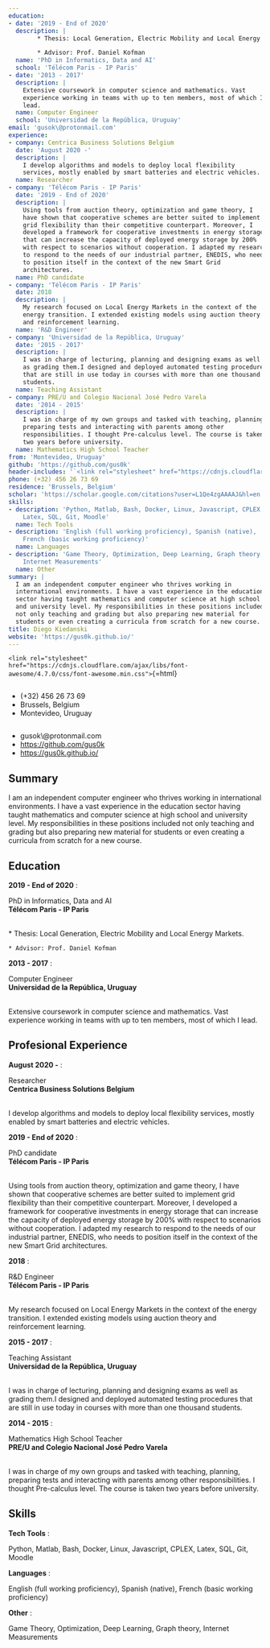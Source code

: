 ```yaml
---
education:
- date: '2019 - End of 2020'
  description: |
        * Thesis: Local Generation, Electric Mobility and Local Energy Markets.

        * Advisor: Prof. Daniel Kofman
  name: 'PhD in Informatics, Data and AI'
  school: 'Télécom Paris - IP Paris'
- date: '2013 - 2017'
  description: |
    Extensive coursework in computer science and mathematics. Vast
    experience working in teams with up to ten members, most of which I
    lead.
  name: Computer Engineer
  school: 'Universidad de la República, Uruguay'
email: 'gusok\@protonmail.com'
experience:
- company: Centrica Business Solutions Belgium
  date: 'August 2020 -'
  description: |
    I develop algorithms and models to deploy local flexibility
    services, mostly enabled by smart batteries and electric vehicles.
  name: Researcher
- company: 'Télécom Paris - IP Paris'
  date: '2019 - End of 2020'
  description: |
    Using tools from auction theory, optimization and game theory, I
    have shown that cooperative schemes are better suited to implement
    grid flexibility than their competitive counterpart. Moreover, I
    developed a framework for cooperative investments in energy storage
    that can increase the capacity of deployed energy storage by 200%
    with respect to scenarios without cooperation. I adapted my research
    to respond to the needs of our industrial partner, ENEDIS, who needs
    to position itself in the context of the new Smart Grid
    architectures.
  name: PhD candidate
- company: 'Télécom Paris - IP Paris'
  date: 2018
  description: |
    My research focused on Local Energy Markets in the context of the
    energy transition. I extended existing models using auction theory
    and reinforcement learning.
  name: 'R&D Engineer'
- company: 'Universidad de la República, Uruguay'
  date: '2015 - 2017'
  description: |
    I was in charge of lecturing, planning and designing exams as well
    as grading them.I designed and deployed automated testing procedures
    that are still in use today in courses with more than one thousand
    students.
  name: Teaching Assistant
- company: PRE/U and Colegio Nacional José Pedro Varela
  date: '2014 - 2015'
  description: |
    I was in charge of my own groups and tasked with teaching, planning,
    preparing tests and interacting with parents among other
    responsibilities. I thought Pre-calculus level. The course is taken
    two years before university.
  name: Mathematics High School Teacher
from: 'Montevideo, Uruguay'
github: 'https://github.com/gus0k'
header-includes: '`<link rel="stylesheet" href="https://cdnjs.cloudflare.com/ajax/libs/font-awesome/4.7.0/css/font-awesome.min.css">`{=html}'
phone: (+32) 456 26 73 69
residence: 'Brussels, Belgium'
scholar: 'https://scholar.google.com/citations?user=L1Qe4zgAAAAJ&hl=en'
skills:
- description: 'Python, Matlab, Bash, Docker, Linux, Javascript, CPLEX,
    Latex, SQL, Git, Moodle'
  name: Tech Tools
- description: 'English (full working proficiency), Spanish (native),
    French (basic working proficiency)'
  name: Languages
- description: 'Game Theory, Optimization, Deep Learning, Graph theory,
    Internet Measurements'
  name: Other
summary: |
  I am an independent computer engineer who thrives working in
  international environments. I have a vast experience in the education
  sector having taught mathematics and computer science at high school
  and university level. My responsibilities in these positions included
  not only teaching and grading but also preparing new material for
  students or even creating a curricula from scratch for a new course.
title: Diego Kiedanski
website: 'https://gus0k.github.io/'
---
```


`<link rel="stylesheet" href="https://cdnjs.cloudflare.com/ajax/libs/font-awesome/4.7.0/css/font-awesome.min.css">`{=html}




<div class="row">

<div class="column">
<ul class="fa-ul">
<li> <span class="fa-li"> <i class="fa fa-phone"></i></span> (+32) 456
26 73 69</li>
<li> <span class="fa-li"> <i class="fa fa-map-marker"></i></span> Brussels,
Belgium</li>
<li> <span class="fa-li"> <i class="fa fa-home"></i></span> Montevideo,
Uruguay</li>
</ul>

</div>

<div class="column, right">
<ul class="fa-ul">
<li> <span class="fa-li"> <i class="fa fa-envelope"></i></span> gusok\@protonmail.com</li>
<li> <span class="fa-li"> <i class="fa fa-github"></i></span> <a href="https://github.com/gus0k"> https://github.com/gus0k </a> </li>
<li> <span class="fa-li"> <i class="fa fa-globe"></i></span> <a href="https://gus0k.github.io/"> https://gus0k.github.io/ </a></li>
</ul>
</div>

</div>


## Summary

I am an independent computer engineer who thrives working in
international environments. I have a vast experience in the education
sector having taught mathematics and computer science at high school and
university level. My responsibilities in these positions included not
only teaching and grading but also preparing new material for students
or even creating a curricula from scratch for a new course.

## Education

**2019 - End of 2020**
:    <div class="left"> PhD in Informatics, Data and
AI </div> <div class="right"> **Télécom Paris - IP Paris** </div> <br> 
    <p> * Thesis: Local Generation, Electric Mobility and Local Energy Markets.

    * Advisor: Prof. Daniel Kofman

 </p>

**2013 - 2017**
:    <div class="left"> Computer
Engineer </div> <div class="right"> **Universidad de la República,
Uruguay** </div> <br> 
    <p> Extensive coursework in computer science and mathematics. Vast
experience working in teams with up to ten members, most of which I
lead.

 </p>



## Profesional Experience

**August 2020 -**
:    <div class="left"> Researcher </div> <div class="right"> **Centrica
Business Solutions Belgium** </div> <br> 
    <p> I develop algorithms and models to deploy local flexibility
services, mostly enabled by smart batteries and electric vehicles.

 </p>

**2019 - End of 2020**
:    <div class="left"> PhD
candidate </div> <div class="right"> **Télécom Paris - IP
Paris** </div> <br> 
    <p> Using tools from auction theory, optimization and game theory, I
have shown that cooperative schemes are better suited to implement grid
flexibility than their competitive counterpart. Moreover, I developed a
framework for cooperative investments in energy storage that can
increase the capacity of deployed energy storage by 200% with respect to
scenarios without cooperation. I adapted my research to respond to the
needs of our industrial partner, ENEDIS, who needs to position itself in
the context of the new Smart Grid architectures.

 </p>

**2018**
:    <div class="left"> R&D
Engineer </div> <div class="right"> **Télécom Paris - IP
Paris** </div> <br> 
    <p> My research focused on Local Energy Markets in the context of
the energy transition. I extended existing models using auction theory
and reinforcement learning.

 </p>

**2015 - 2017**
:    <div class="left"> Teaching
Assistant </div> <div class="right"> **Universidad de la República,
Uruguay** </div> <br> 
    <p> I was in charge of lecturing, planning and designing exams as
well as grading them.I designed and deployed automated testing
procedures that are still in use today in courses with more than one
thousand students.

 </p>

**2014 - 2015**
:    <div class="left"> Mathematics High School
Teacher </div> <div class="right"> **PRE/U and Colegio Nacional José
Pedro Varela** </div> <br> 
    <p> I was in charge of my own groups and tasked with teaching,
planning, preparing tests and interacting with parents among other
responsibilities. I thought Pre-calculus level. The course is taken two
years before university.

 </p>


## Skills

**Tech Tools**
:   <p> Python, Matlab, Bash, Docker, Linux, Javascript, CPLEX, Latex,
SQL, Git, Moodle </p>


**Languages**
:   <p> English (full working proficiency), Spanish (native), French
(basic working proficiency) </p>


**Other**
:   <p> Game Theory, Optimization, Deep Learning, Graph theory, Internet
Measurements </p>
